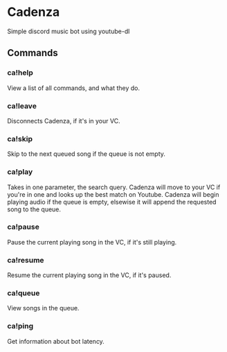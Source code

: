 # Cadenza
Simple discord music bot using youtube-dl

## Commands
### ca!help
View a list of all commands, and what they do.

### ca!leave
Disconnects Cadenza, if it's in your VC.

### ca!skip
Skip to the next queued song if the queue is not empty.

### ca!play
Takes in one parameter, the search query. Cadenza will move to your VC if you're in one and looks up the best match on Youtube. Cadenza will begin playing audio if the queue is empty, elsewise it will append the requested song to the queue.

### ca!pause
Pause the current playing song in the VC, if it's still playing.

### ca!resume
Resume the current playing song in the VC, if it's paused.

### ca!queue
View songs in the queue.

### ca!ping
Get information about bot latency.
